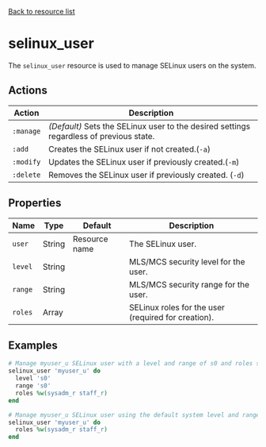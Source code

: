 [Back to resource list](../README.md#resources)

# selinux_user

The `selinux_user` resource is used to manage SELinux users on the system.

## Actions

| Action    | Description                                                                             |
| --------- | --------------------------------------------------------------------------------------- |
| `:manage` | *(Default)* Sets the SELinux user to the desired settings regardless of previous state. |
| `:add`    | Creates the SELinux user if not created.(`-a`)                                          |
| `:modify` | Updates the SELinux user if previously created.(`-m`)                                   |
| `:delete` | Removes the SELinux user if previously created. (`-d`)                                  |

## Properties

| Name    | Type   | Default       | Description                                         |
| ------- | ------ | ------------- | --------------------------------------------------- |
| `user`  | String | Resource name | The SELinux user.                                   |
| `level` | String |               | MLS/MCS security level for the user.                |
| `range` | String |               | MLS/MCS security range for the user.                |
| `roles` | Array  |               | SELinux roles for the user (required for creation). |

## Examples

```ruby
# Manage myuser_u SELinux user with a level and range of s0 and roles sysadm_r and staff_r
selinux_user 'myuser_u' do
  level 's0'
  range 's0'
  roles %w(sysadm_r staff_r)
end

# Manage myuser_u SELinux user using the default system level and range and roles sysadm_r and staff_r
selinux_user 'myuser_u' do
  roles %w(sysadm_r staff_r)
end
```
